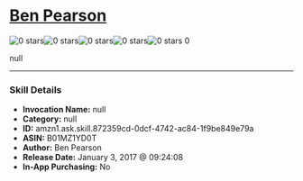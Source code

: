 # [Ben Pearson](http://alexa.amazon.com/#skills/amzn1.ask.skill.872359cd-0dcf-4742-ac84-1f9be849e79a)
![0 stars](../../images/ic_star_border_black_18dp_1x.png)![0 stars](../../images/ic_star_border_black_18dp_1x.png)![0 stars](../../images/ic_star_border_black_18dp_1x.png)![0 stars](../../images/ic_star_border_black_18dp_1x.png)![0 stars](../../images/ic_star_border_black_18dp_1x.png) 0

null

***

### Skill Details

* **Invocation Name:** null
* **Category:** null
* **ID:** amzn1.ask.skill.872359cd-0dcf-4742-ac84-1f9be849e79a
* **ASIN:** B01MZ1YD0T
* **Author:** Ben Pearson
* **Release Date:** January 3, 2017 @ 09:24:08
* **In-App Purchasing:** No
